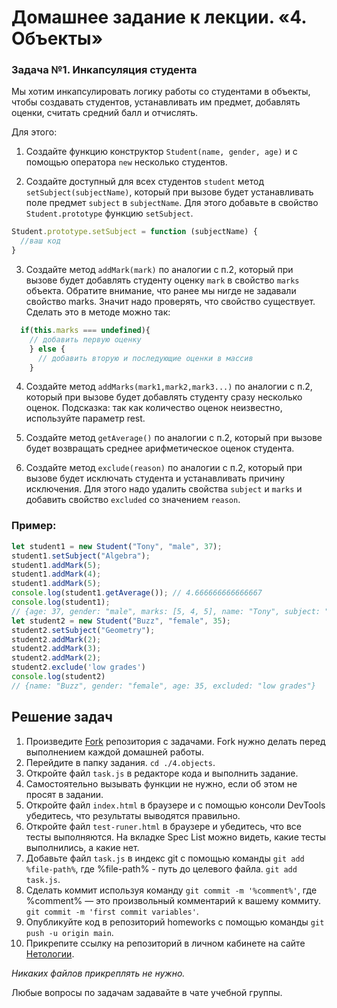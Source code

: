 # Домашнее задание к лекции. «4. Объекты»

### Задача №1. Инкапсуляция студента
Мы хотим инкапсулировать логику работы со студентами в объекты, чтобы создавать студентов, устанавливать им предмет, добавлять оценки, считать средний балл и отчислять.

Для этого:
1. Создайте функцию конструктор `Student(name, gender, age)` и с помощью оператора `new` несколько студентов. 

2. Создайте доступный для всех студентов `student` метод `setSubject(subjectName)`, который при вызове будет устанавливать поле предмет `subject` в `subjectName`. Для этого добавьте в свойство `Student.prototype` функцию `setSubject`.
```js
Student.prototype.setSubject = function (subjectName) {
  //ваш код
}
```

3. Создайте метод `addMark(mark)` по аналогии с п.2, который при вызове будет добавлять студенту оценку `mark` в свойство `marks` объекта. Обратите внимание, что ранее мы нигде не задавали свойство marks. Значит надо проверять, что свойство существует. Сделать это в методе можно так:
```js
  if(this.marks === undefined){ 
    // добавить первую оценку 
    } else {
      // добавить вторую и последующие оценки в массив
    }
```

4. Создайте метод `addMarks(mark1,mark2,mark3...)` по аналогии с п.2, который при вызове будет добавлять студенту сразу несколько оценок. 
Подсказка: так как количество оценок неизвестно, используйте параметр rest.

5. Создайте метод `getAverage()` по аналогии с п.2, который при вызове будет возвращать среднее арифметическое оценок студента.

6. Создайте метод `exclude(reason)` по аналогии с п.2, который при вызове будет исключать студента и устанавливать причину исключения. Для этого надо удалить свойства `subject` и `marks` и добавить свойство `excluded` со значением `reason`.

### Пример:
```js
let student1 = new Student("Tony", "male", 37);
student1.setSubject("Algebra");
student1.addMark(5);
student1.addMark(4);
student1.addMark(5);
console.log(student1.getAverage()); // 4.666666666666667
console.log(student1);
// {age: 37, gender: "male", marks: [5, 4, 5], name: "Tony", subject: "Algebra"}
let student2 = new Student("Buzz", "female", 35);
student2.setSubject("Geometry");
student2.addMark(2);
student2.addMark(3);
student2.addMark(2);
student2.exclude('low grades')
console.log(student2)
// {name: "Buzz", gender: "female", age: 35, excluded: "low grades"}
```

## Решение задач

1. Произведите [Fork](https://ru.wikipedia.org/wiki/Форк) репозитория с задачами. Fork нужно делать перед выполнением каждой домашней работы.
2. Перейдите в папку задания. `cd ./4.objects`.
3. Откройте файл `task.js` в редакторе кода и выполнить задание.
4. Самостоятельно вызывать функции не нужно, если об этом не просят в задании.
5. Откройте файл `index.html` в браузере и с помощью консоли DevTools убедитесь, что результаты выводятся правильно.
6. Откройте файл `test-runer.html` в браузере и убедитесь, что все тесты выполняются. На вкладке Spec List можно видеть, какие тесты выполнились, а какие нет.
7. Добавьте файл `task.js` в индекс git с помощью команды `git add %file-path%`, где %file-path% - путь до целевого файла. `git add task.js`.
8. Сделать коммит используя команду `git commit -m '%comment%'`, где %comment% — это произвольный комментарий к вашему коммиту. `git commit -m 'first commit variables'`.
9. Опубликуйте код в репозиторий homeworks с помощью команды `git push -u origin main`.
10. Прикрепите ссылку на репозиторий в личном кабинете на сайте [Нетологии][6].

[0]: https://github.com/
[1]: https://www.sublimetext.com/
[2]: https://code.visualstudio.com/
[3]: https://github.com/netology-code/guides/blob/master/git/github.md
[4]: https://git-scm.com/
[5]: https://github.com/netology-code/guides/blob/master/git/README.md
[6]: https://netology.ru/

_Никаких файлов прикреплять не нужно._

Любые вопросы по задачам задавайте в чате учебной группы.
